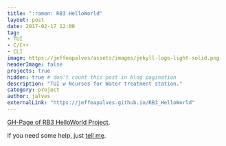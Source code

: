 ```yaml
---
title: ":ramen: RB3 HelloWorld"
layout: post
date: 2017-02-17 12:00
tag:    
- TUI
- C/C++
- CLI
image: https://jeffeapalves/assets/images/jekyll-logo-light-solid.png
headerImage: false
projects: true
hidden: true # don't count this post in blog pagination
description: "TUI w Ncurses for Water treatment station."
category: project
author: jalves
externalLink: "https://jeffeapalves.github.io/RB3_HelloWorld"
---
```


[GH-Page of RB3 HelloWorld Project](https://jeffeapalves.github.io/RB3_HelloWorld/).

If you need some help, just [tell me](http://github.com/jeffeapalves/RB3_HelloWorld/issues).
